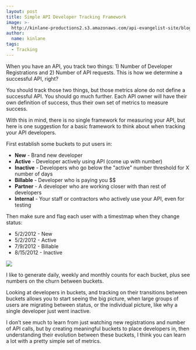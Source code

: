 ```yaml
---
layout: post
title: Simple API Developer Tracking Framework
image: >-
  http://kinlane-productions2.s3.amazonaws.com/api-evangelist-site/blog/charts-graphs-2.png
author:
  name: kinlane
tags:
  - Tracking
---
```

When you have an API, you track two things: 1) Number of Developer Registrations and 2) Number of API requests. This is how we determine a successful API, right?

You should track those two things, but those metrics alone do not define a successful API. You should go much further. Each API owner will have their own definition of success, thus their own set of metrics to measure success.

With this in mind, there is no single framework for measuring your API, but here is one suggestion for a basic framework to think about when tracking your API developers.

First establish some buckets to put users in:

*   **New** - Brand new developer
*   **Active** - Developer actively using API (come up with number)
*   **Inactive** - Developers who go below the "active" number threshold for X number of days
*   **Billable** - Developer who is paying you $$
*   **Partner** - A developer who are working closer with than rest of developers
*   **Internal** - Your staff or contractors who actively use your API, even for testing

Then make sure and flag each user with a timestmap when they change status:

*   5/2/2012 - New
*   5/2/2012 - Active
*   7/9/2012 - Billable
*   8/15/2012 - Inactive

![](https://s3.amazonaws.com/kinlane-productions2/charts-graphs-2.png)

I like to generate daily, weekly and monthly counts for each bucket, plus see numbers on the churn between buckets.

Looking at developers in buckets, and tracking on their transitions between buckets allows you to start seeing the big picture, when large groups of users are migrating between status, or the individual picture, like why a single developer just went inactive.

I don’t see much to learn from just watching new registrations and number of API calls, but by creating meaningful buckets to place developers in, then understanding their evolution between these buckets, I think you can learn a lot with a pretty simple set of metrics.
